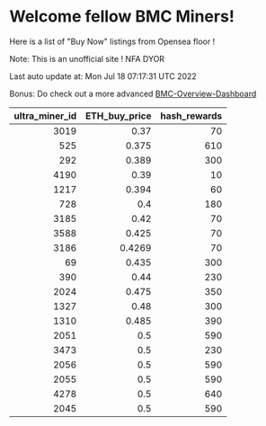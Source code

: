 # Welcome fellow BMC Miners!
Here is a list of "Buy Now" listings from Opensea floor !

Note: This is an unofficial site ! NFA DYOR

Last auto update at: Mon Jul 18 07:17:31 UTC 2022

Bonus: Do check out a more advanced [BMC-Overview-Dashboard](https://dune.com/defifunk/BMC-Overview-Dashboard)


|   ultra_miner_id |   ETH_buy_price |   hash_rewards |
|-----------------:|----------------:|---------------:|
|             3019 |          0.37   |             70 |
|              525 |          0.375  |            610 |
|              292 |          0.389  |            300 |
|             4190 |          0.39   |             10 |
|             1217 |          0.394  |             60 |
|              728 |          0.4    |            180 |
|             3185 |          0.42   |             70 |
|             3588 |          0.425  |             70 |
|             3186 |          0.4269 |             70 |
|               69 |          0.435  |            300 |
|              390 |          0.44   |            230 |
|             2024 |          0.475  |            350 |
|             1327 |          0.48   |            300 |
|             1310 |          0.485  |            390 |
|             2051 |          0.5    |            590 |
|             3473 |          0.5    |            230 |
|             2056 |          0.5    |            590 |
|             2055 |          0.5    |            590 |
|             4278 |          0.5    |            640 |
|             2045 |          0.5    |            590 |